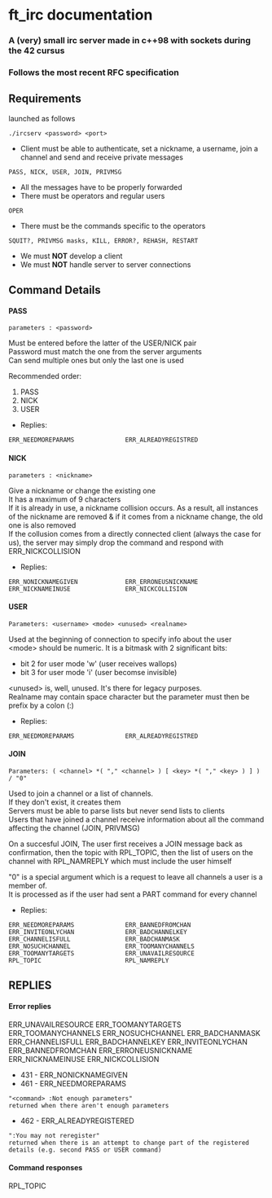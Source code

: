 # ft\_irc documentation

### A (very) small irc server made in c++98 with sockets during the 42 cursus
### Follows the most recent RFC specification

## Requirements

launched as follows
```
./ircserv <password> <port>
```
* Client must be able to authenticate, set a nickname, a username, join a channel and send and receive private messages
```
PASS, NICK, USER, JOIN, PRIVMSG
```
* All the messages have to be properly forwarded
* There must be operators and regular users
```
OPER
```
* There must be the commands specific to the operators
```
SQUIT?, PRIVMSG masks, KILL, ERROR?, REHASH, RESTART
```
* We must **NOT** develop a client
* We must **NOT** handle server to server connections




## Command Details

#### PASS

```
parameters : <password>
```

Must be entered before the latter of the USER/NICK pair\
Password must match the one from the server arguments\
Can send multiple ones but only the last one is used

Recommended order:
1. PASS
2. NICK
3. USER

* Replies:

```
ERR_NEEDMOREPARAMS              ERR_ALREADYREGISTRED
```

#### NICK
```
parameters : <nickname>
```

Give a nickname or change the existing one\
It has a maximum of 9 characters\
If it is already in use, a nickname collision occurs. As a result, all instances of the nickname are removed & if it comes from a nickname change, the old one is also removed\
If the collusion comes from a directly connected client (always the case for us), the server may simply drop the command and respond with ERR\_NICKCOLLISION

* Replies:
```
ERR_NONICKNAMEGIVEN             ERR_ERRONEUSNICKNAME
ERR_NICKNAMEINUSE               ERR_NICKCOLLISION
```

#### USER

```
Parameters: <username> <mode> <unused> <realname>
```

Used at the beginning of connection to specify info about the user\
\<mode\> should be numeric. It is a bitmask with 2 significant bits:
* bit 2 for user mode 'w' (user receives wallops)
* bit 3 for user mode 'i' (user becomse invisible)

\<unused\> is, well, unused. It's there for legacy purposes.\
Realname may contain space character but the parameter must then be prefix by a colon (:)

* Replies:
```
ERR_NEEDMOREPARAMS              ERR_ALREADYREGISTRED
```

#### JOIN

```
Parameters: ( <channel> *( "," <channel> ) [ <key> *( "," <key> ) ] ) / "0"
```

Used to join a channel or a list of channels.\
If they don't exist, it creates them\
Servers must be able to parse lists but never send lists to clients\
Users that have joined a channel receive information about all the command affecting the channel (JOIN, PRIVMSG)

On a succesful JOIN, The user first receives a JOIN message back as confirmation, then the topic with RPL\_TOPIC, then the list of users on the channel with RPL\_NAMREPLY which must include the user himself

"0" is a special argument which is a request to leave all channels a user is a member of.\
It is processed as if the user had sent a PART command for every channel

* Replies:
```
ERR_NEEDMOREPARAMS              ERR_BANNEDFROMCHAN
ERR_INVITEONLYCHAN              ERR_BADCHANNELKEY
ERR_CHANNELISFULL               ERR_BADCHANMASK
ERR_NOSUCHCHANNEL               ERR_TOOMANYCHANNELS
ERR_TOOMANYTARGETS              ERR_UNAVAILRESOURCE
RPL_TOPIC                       RPL_NAMREPLY
```


## REPLIES

#### Error replies

ERR\_UNAVAILRESOURCE
ERR\_TOOMANYTARGETS
ERR\_TOOMANYCHANNELS
ERR\_NOSUCHCHANNEL
ERR\_BADCHANMASK
ERR\_CHANNELISFULL
ERR\_BADCHANNELKEY
ERR\_INVITEONLYCHAN
ERR\_BANNEDFROMCHAN
ERR\_ERRONEUSNICKNAME
ERR\_NICKNAMEINUSE
ERR\_NICKCOLLISION
* 431 - ERR\_NONICKNAMEGIVEN
* 461 - ERR\_NEEDMOREPARAMS
```
"<command> :Not enough parameters"
returned when there aren't enough parameters
```
* 462 - ERR\_ALREADYREGISTERED
```
":You may not reregister"
returned when there is an attempt to change part of the registered details (e.g. second PASS or USER command)
```

#### Command responses

RPL\_TOPIC
